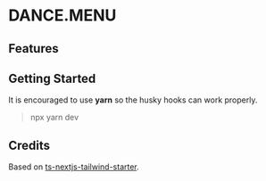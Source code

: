 # DANCE.MENU

## Features

## Getting Started

It is encouraged to use **yarn** so the husky hooks can work properly.

> npx yarn dev

## Credits

Based on [ts-nextjs-tailwind-starter](https://github.com/theodorusclarence/ts-nextjs-tailwind-starter).
